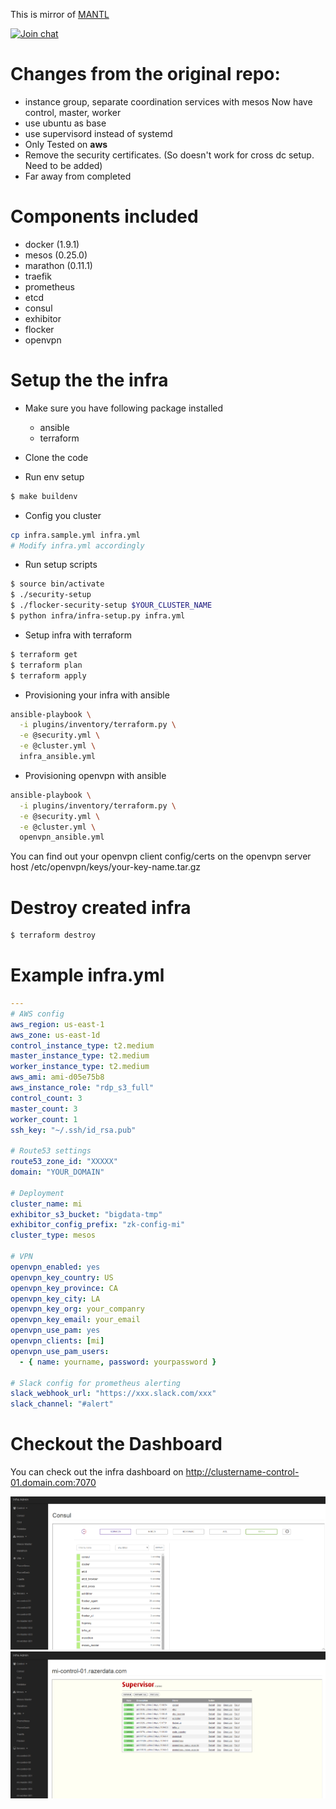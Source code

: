 This is mirror of [MANTL](https://github.com/CiscoCloud/microservices-infrastructure)

[![Join chat](http://slack.lycandev.com/badge.svg)](http://slack.lycandev.com)

# Changes from the original repo:

* instance group, separate coordination services with mesos
  Now have control, master, worker
* use ubuntu as base
* use supervisord instead of systemd
* Only Tested on **aws**
* Remove the security certificates. (So doesn't work for cross dc setup. Need to be added)
* Far away from completed

# Components included

* docker (1.9.1)
* mesos (0.25.0)
* marathon (0.11.1)
* traefik
* prometheus
* etcd
* consul
* exhibitor
* flocker
* openvpn

# Setup the the infra

* Make sure you have following package installed

  * ansible
  * terraform

* Clone the code

* Run env setup

```bash
$ make buildenv
```

* Config you cluster 

```bash
cp infra.sample.yml infra.yml
# Modify infra.yml accordingly
```

* Run setup scripts

```bash
$ source bin/activate
$ ./security-setup
$ ./flocker-security-setup $YOUR_CLUSTER_NAME
$ python infra/infra-setup.py infra.yml
```

* Setup infra with terraform

```bash
$ terraform get
$ terraform plan
$ terraform apply
```

* Provisioning your infra with ansible

```bash
ansible-playbook \
  -i plugins/inventory/terraform.py \
  -e @security.yml \
  -e @cluster.yml \
  infra_ansible.yml 
```

* Provisioning openvpn with ansible

```bash
ansible-playbook \
  -i plugins/inventory/terraform.py \
  -e @security.yml \
  -e @cluster.yml \
  openvpn_ansible.yml 
```

You can find out your openvpn client config/certs on the openvpn server host
/etc/openvpn/keys/your-key-name.tar.gz

# Destroy created infra

```bash
$ terraform destroy
```

# Example infra.yml

```yaml
---
# AWS config
aws_region: us-east-1
aws_zone: us-east-1d
control_instance_type: t2.medium
master_instance_type: t2.medium
worker_instance_type: t2.medium
aws_ami: ami-d05e75b8
aws_instance_role: "rdp_s3_full"
control_count: 3
master_count: 3
worker_count: 1
ssh_key: "~/.ssh/id_rsa.pub"

# Route53 settings
route53_zone_id: "XXXXX"
domain: "YOUR_DOMAIN"

# Deployment 
cluster_name: mi
exhibitor_s3_bucket: "bigdata-tmp"
exhibitor_config_prefix: "zk-config-mi"
cluster_type: mesos

# VPN
openvpn_enabled: yes
openvpn_key_country: US
openvpn_key_province: CA
openvpn_key_city: LA
openvpn_key_org: your_companry
openvpn_key_email: your_email
openvpn_use_pam: yes
openvpn_clients: [mi]
openvpn_use_pam_users:
  - { name: yourname, password: yourpassword }

# Slack config for prometheus alerting
slack_webhook_url: "https://xxx.slack.com/xxx"
slack_channel: "#alert"
```

# Checkout the Dashboard

You can check out the infra dashboard on http://clustername-control-01.domain.com:7070

![image](./docs/imgs/consul.png)
![image](./docs/imgs/supervisord.png)
